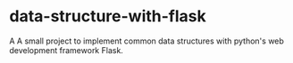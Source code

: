 # data-structure-with-flask
A A small project to implement common data structures with python's web development framework Flask.
